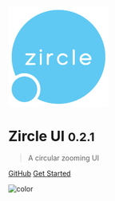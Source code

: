 
<img src="_images/logo-bold.svg" width="200">


# Zircle UI <small>0.2.1</small>

> A circular zooming UI

[GitHub](https://github.com/zircleui/zircleUI)
[Get Started](#introduction)

![color](#283237)